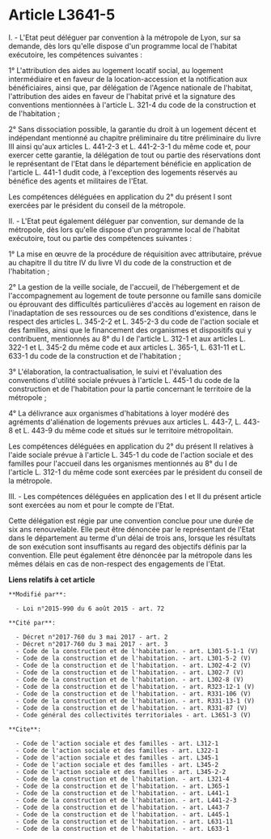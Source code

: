 # Article L3641-5

I. - L'Etat peut déléguer par convention à la métropole de Lyon, sur sa demande, dès lors qu'elle dispose d'un programme
local de l'habitat exécutoire, les compétences suivantes : 

1° L'attribution des aides au logement locatif social, au logement intermédiaire et en faveur de la location-accession et la
notification aux bénéficiaires, ainsi que, par délégation de l'Agence nationale de l'habitat, l'attribution des aides en
faveur de l'habitat privé et la signature des conventions mentionnées à l'article L. 321-4 du code de la construction et de
l'habitation ; 

2° Sans dissociation possible, la garantie du droit à un logement décent et indépendant mentionné au chapitre préliminaire du
titre préliminaire du livre III ainsi qu'aux articles L. 441-2-3 et L. 441-2-3-1 du même code et, pour exercer cette
garantie, la délégation de tout ou partie des réservations dont le représentant de l'Etat dans le département bénéficie en
application de l'article L. 441-1 dudit code, à l'exception des logements réservés au bénéfice des agents et militaires de
l'Etat. 

Les compétences déléguées en application du 2° du présent I sont exercées par le président du conseil de la métropole. 

II. - L'Etat peut également déléguer par convention, sur demande de la métropole, dès lors qu'elle dispose d'un programme
local de l'habitat exécutoire, tout ou partie des compétences suivantes : 

1° La mise en œuvre de la procédure de réquisition avec attributaire, prévue au chapitre II du titre IV du livre VI du code
de la construction et de l'habitation ; 

2° La gestion de la veille sociale, de l'accueil, de l'hébergement et de l'accompagnement au logement de toute personne ou
famille sans domicile ou éprouvant des difficultés particulières d'accès au logement en raison de l'inadaptation de ses
ressources ou de ses conditions d'existence, dans le respect des articles L. 345-2-2 et L. 345-2-3 du code de l'action
sociale et des familles, ainsi que le financement des organismes et dispositifs qui y contribuent, mentionnés au 8° du I de
l'article L. 312-1 et aux articles L. 322-1 et L. 345-2 du même code et aux articles L. 365-1, L. 631-11 et L. 633-1 du code
de la construction et de l'habitation ; 

3° L'élaboration, la contractualisation, le suivi et l'évaluation des conventions d'utilité sociale prévues à l'article L.
445-1 du code de la construction et de l'habitation pour la partie concernant le territoire de la métropole ; 

4° La délivrance aux organismes d'habitations à loyer modéré des agréments d'aliénation de logements prévues aux articles L.
443-7, L. 443-8 et L. 443-9 du même code et situés sur le territoire métropolitain. 

Les compétences déléguées en application du 2° du présent II relatives à l'aide sociale prévue à l'article L. 345-1 du code
de l'action sociale et des familles pour l'accueil dans les organismes mentionnés au 8° du I de l'article L. 312-1 du même
code sont exercées par le président du conseil de la métropole. 

III. - Les compétences déléguées en application des I et II du présent article sont exercées au nom et pour le compte de
l'Etat. 

Cette délégation est régie par une convention conclue pour une durée de six ans renouvelable. Elle peut être dénoncée par le
représentant de l'Etat dans le département au terme d'un délai de trois ans, lorsque les résultats de son exécution sont
insuffisants au regard des objectifs définis par la convention. Elle peut également être dénoncée par la métropole dans les
mêmes délais en cas de non-respect des engagements de l'Etat.

**Liens relatifs à cet article**

	**Modifié par**:

	  - Loi n°2015-990 du 6 août 2015 - art. 72

	**Cité par**:

	  - Décret n°2017-760 du 3 mai 2017 - art. 2
	  - Décret n°2017-760 du 3 mai 2017 - art. 3
	  - Code de la construction et de l'habitation. - art. L301-5-1-1 (V)
	  - Code de la construction et de l'habitation. - art. L301-5-2 (V)
	  - Code de la construction et de l'habitation. - art. L302-4-2 (V)
	  - Code de la construction et de l'habitation. - art. L302-7 (V)
	  - Code de la construction et de l'habitation. - art. L302-8 (V)
	  - Code de la construction et de l'habitation. - art. R323-12-1 (V)
	  - Code de la construction et de l'habitation. - art. R331-106 (V)
	  - Code de la construction et de l'habitation. - art. R331-13-1 (V)
	  - Code de la construction et de l'habitation. - art. R331-87 (V)
	  - Code général des collectivités territoriales - art. L3651-3 (V)

	**Cite**:

	  - Code de l'action sociale et des familles - art. L312-1
	  - Code de l'action sociale et des familles - art. L322-1
	  - Code de l'action sociale et des familles - art. L345-1
	  - Code de l'action sociale et des familles - art. L345-2
	  - Code de l'action sociale et des familles - art. L345-2-2
	  - Code de la construction et de l'habitation. - art. L321-4
	  - Code de la construction et de l'habitation. - art. L365-1
	  - Code de la construction et de l'habitation. - art. L441-1
	  - Code de la construction et de l'habitation. - art. L441-2-3
	  - Code de la construction et de l'habitation. - art. L443-7
	  - Code de la construction et de l'habitation. - art. L445-1
	  - Code de la construction et de l'habitation. - art. L631-11
	  - Code de la construction et de l'habitation. - art. L633-1
